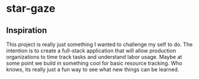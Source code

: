 # star-gaze


## Inspiration
This project is really just something I wanted to challenge my self to do.
The intention is to create a full-stack application that will allow production
organizations to time track tasks and understand labor usage. Maybe at some
point we build in something cool for basic resource tracking. Who knows, its really
just a fun way to see what new things can be learned.